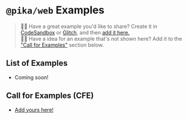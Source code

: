 # `@pika/web` Examples

> 🙋‍♀️ Have a great example you'd like to share? Create it in [CodeSandbox](https://codesandbox.io/) or [Glitch](https://glitch.com), and then [add it here.](https://github.com/pikapkg/web/edit/master/EXAMPLES.md)  
> 🙋‍♂️ Have a idea for an example that's not shown here? Add it to the ["Call for Examples"](#call-for-examples) section below.

## List of Examples

- Coming soon!

## Call for Examples (CFE)

- [Add yours here!](https://github.com/pikapkg/web/edit/master/EXAMPLES.md)
